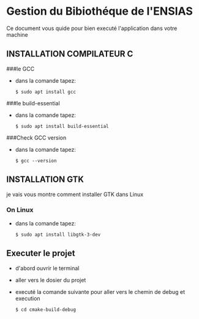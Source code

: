 # Gestion du Bibiothéque de l'ENSIAS

Ce document vous quide pour bien executé l'application dans votre machine

## INSTALLATION COMPILATEUR C
###le GCC
- dans la comande tapez:

      $ sudo apt install gcc

###le build-essential
- dans la comande tapez:

      $ sudo apt install build-essential
###Check GCC version
- dans la comande tapez:

      $ gcc --version
## INSTALLATION GTK

je vais vous montre comment installer GTK dans Linux

### On Linux
- dans la comande tapez:

      $ sudo apt install libgtk-3-dev

## Executer le projet
- d'abord ouvrir le terminal
- aller vers le dosier du projet
- executé la comande suivante pour aller vers le chemin de debug et execution
  
      $ cd cmake-build-debug




